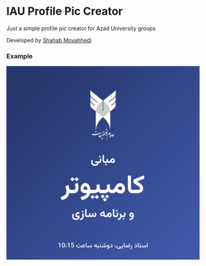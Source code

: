 # IAU Profile Pic Creator
Just a simple profile pic creator for Azad University groups

Developed by [Shahab Movahhedi](https://shmovahhedi.com)

### Example
![Example](https://github.com/movahhedi/iau-profile-pic-creator/blob/main/example.png)
